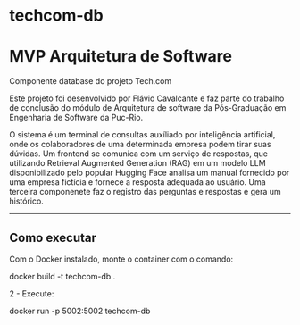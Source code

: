 # techcom-db

# MVP Arquitetura de Software

Componente database do projeto Tech.com

Este projeto foi desenvolvido por Flávio Cavalcante e faz parte do trabalho de conclusão do módulo de Arquitetura de software da Pós-Graduação em Engenharia de Software da Puc-Rio.

O sistema é um terminal de consultas auxíliado por inteligência artificial, onde os colaboradores de uma determinada empresa podem tirar suas dúvidas. Um frontend se comunica
com um serviço de respostas, que utilizando Retrieval Augmented Generation (RAG) em um modelo LLM disponibilizado pelo popular Hugging Face analisa um manual fornecido por uma empresa fictícia e fornece a resposta adequada ao usuário. Uma terceira componenete faz o registro das perguntas e respostas e gera um histórico.

---
## Como executar

Com o Docker instalado, monte o container com o comando:

docker build -t techcom-db . 

2 - Execute:

docker run -p 5002:5002 techcom-db
